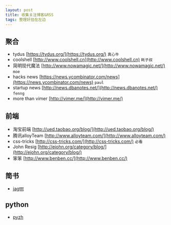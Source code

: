 ```yaml
---
layout: post
title: 收集关注博客&RSS
tags: 整理好挂在左边
---
```


## 聚合

- tydus [https://tydus.org/](https://tydus.org/)  `真心牛`
- coolshell [http://www.coolshell.cn](http://www.coolshell.cn) `耗子叔`
- 简明现代魔法 [http://www.nowamagic.net/](http://www.nowamagic.net/) `moe`
- hacks news [https://news.ycombinator.com/news](https://news.ycombinator.com/news) `paul`
- startup news [http://news.dbanotes.net/](http://news.dbanotes.net/) `fenng`
- more than vimer [http://vimer.me/](http://vimer.me/)

## 前端

- 淘宝前端 [http://ued.taobao.org/blog/](http://ued.taobao.org/blog/)
- 腾讯alloyTeam [http://www.alloyteam.com/](http://www.alloyteam.com/)
- css-tricks [http://css-tricks.com/](http://css-tricks.com/) `必看`
- John Resig [http://ejohn.org/category/blog/](http://ejohn.org/category/blog/)
- 笨笨 [http://www.benben.cc/](http://www.benben.cc/)

## 简书

- [jagttt](http://www.jianshu.com/users/emNpEA/latest_articles)


## python

- [pyzh](http://pyzh.readthedocs.org/en/latest/index.html)